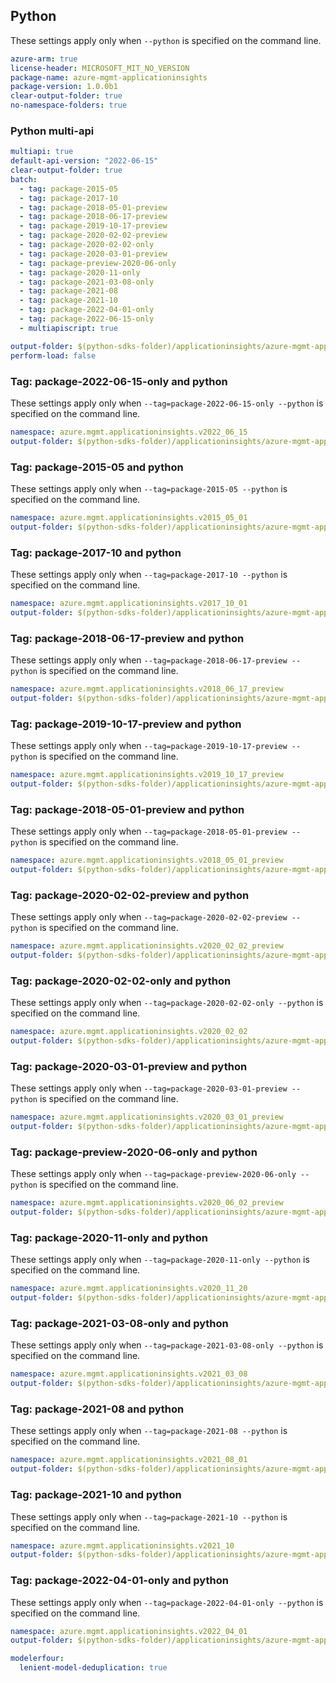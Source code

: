 ## Python

These settings apply only when `--python` is specified on the command line.

```yaml $(python)
azure-arm: true
license-header: MICROSOFT_MIT_NO_VERSION
package-name: azure-mgmt-applicationinsights
package-version: 1.0.0b1
clear-output-folder: true
no-namespace-folders: true
```
### Python multi-api

``` yaml $(python)
multiapi: true
default-api-version: "2022-06-15"
clear-output-folder: true
batch:
  - tag: package-2015-05
  - tag: package-2017-10
  - tag: package-2018-05-01-preview
  - tag: package-2018-06-17-preview
  - tag: package-2019-10-17-preview
  - tag: package-2020-02-02-preview
  - tag: package-2020-02-02-only
  - tag: package-2020-03-01-preview
  - tag: package-preview-2020-06-only
  - tag: package-2020-11-only
  - tag: package-2021-03-08-only
  - tag: package-2021-08
  - tag: package-2021-10
  - tag: package-2022-04-01-only
  - tag: package-2022-06-15-only
  - multiapiscript: true
```

``` yaml $(multiapiscript)
output-folder: $(python-sdks-folder)/applicationinsights/azure-mgmt-applicationinsights/azure/mgmt/applicationinsights/
perform-load: false
```

### Tag: package-2022-06-15-only and python

These settings apply only when `--tag=package-2022-06-15-only --python` is specified on the command line.

``` yaml $(tag) == 'package-2022-06-15-only' && $(python)
namespace: azure.mgmt.applicationinsights.v2022_06_15
output-folder: $(python-sdks-folder)/applicationinsights/azure-mgmt-applicationinsights/azure/mgmt/applicationinsights/v2022_06_15
```

### Tag: package-2015-05 and python

These settings apply only when `--tag=package-2015-05 --python` is specified on the command line.

``` yaml $(tag) == 'package-2015-05' && $(python)
namespace: azure.mgmt.applicationinsights.v2015_05_01
output-folder: $(python-sdks-folder)/applicationinsights/azure-mgmt-applicationinsights/azure/mgmt/applicationinsights/v2015_05_01
```

### Tag: package-2017-10 and python

These settings apply only when `--tag=package-2017-10 --python` is specified on the command line.

``` yaml $(tag) == 'package-2017-10' && $(python)
namespace: azure.mgmt.applicationinsights.v2017_10_01
output-folder: $(python-sdks-folder)/applicationinsights/azure-mgmt-applicationinsights/azure/mgmt/applicationinsights/v2017_10_01
```

### Tag: package-2018-06-17-preview and python

These settings apply only when `--tag=package-2018-06-17-preview --python` is specified on the command line.

``` yaml $(tag) == 'package-2018-06-17-preview' && $(python)
namespace: azure.mgmt.applicationinsights.v2018_06_17_preview
output-folder: $(python-sdks-folder)/applicationinsights/azure-mgmt-applicationinsights/azure/mgmt/applicationinsights/v2018_06_17_preview
```

### Tag: package-2019-10-17-preview and python

These settings apply only when `--tag=package-2019-10-17-preview --python` is specified on the command line.

```yaml $(tag) == 'package-2019-10-17-preview' && $(python)
namespace: azure.mgmt.applicationinsights.v2019_10_17_preview
output-folder: $(python-sdks-folder)/applicationinsights/azure-mgmt-applicationinsights/azure/mgmt/applicationinsights/v2019_10_17_preview
```

### Tag: package-2018-05-01-preview and python

These settings apply only when `--tag=package-2018-05-01-preview --python` is specified on the command line.

``` yaml $(tag) == 'package-2018-05-01-preview' && $(python)
namespace: azure.mgmt.applicationinsights.v2018_05_01_preview
output-folder: $(python-sdks-folder)/applicationinsights/azure-mgmt-applicationinsights/azure/mgmt/applicationinsights/v2018_05_01_preview
```

### Tag: package-2020-02-02-preview and python

These settings apply only when `--tag=package-2020-02-02-preview --python` is specified on the command line.

``` yaml $(tag) == 'package-2020-02-02-preview' && $(python)
namespace: azure.mgmt.applicationinsights.v2020_02_02_preview
output-folder: $(python-sdks-folder)/applicationinsights/azure-mgmt-applicationinsights/azure/mgmt/applicationinsights/v2020_02_02_preview
```

### Tag: package-2020-02-02-only and python

These settings apply only when `--tag=package-2020-02-02-only --python` is specified on the command line.

``` yaml $(tag) == 'package-2020-02-02-only' && $(python)
namespace: azure.mgmt.applicationinsights.v2020_02_02
output-folder: $(python-sdks-folder)/applicationinsights/azure-mgmt-applicationinsights/azure/mgmt/applicationinsights/v2020_02_02
```

### Tag: package-2020-03-01-preview and python

These settings apply only when `--tag=package-2020-03-01-preview --python` is specified on the command line.

``` yaml $(tag) == 'package-2020-03-01-preview' && $(python)
namespace: azure.mgmt.applicationinsights.v2020_03_01_preview
output-folder: $(python-sdks-folder)/applicationinsights/azure-mgmt-applicationinsights/azure/mgmt/applicationinsights/v2020_03_01_preview
```

### Tag: package-preview-2020-06-only and python

These settings apply only when `--tag=package-preview-2020-06-only --python` is specified on the command line.

``` yaml $(tag) == 'package-preview-2020-06-only' && $(python)
namespace: azure.mgmt.applicationinsights.v2020_06_02_preview
output-folder: $(python-sdks-folder)/applicationinsights/azure-mgmt-applicationinsights/azure/mgmt/applicationinsights/v2020_06_02_preview
```

### Tag: package-2020-11-only and python

These settings apply only when `--tag=package-2020-11-only --python` is specified on the command line.

``` yaml $(tag) == 'package-2020-11-only' && $(python)
namespace: azure.mgmt.applicationinsights.v2020_11_20
output-folder: $(python-sdks-folder)/applicationinsights/azure-mgmt-applicationinsights/azure/mgmt/applicationinsights/v2020_11_20
```

### Tag: package-2021-03-08-only and python

These settings apply only when `--tag=package-2021-03-08-only --python` is specified on the command line.

``` yaml $(tag) == 'package-2021-03-08-only' && $(python)
namespace: azure.mgmt.applicationinsights.v2021_03_08
output-folder: $(python-sdks-folder)/applicationinsights/azure-mgmt-applicationinsights/azure/mgmt/applicationinsights/v2021_03_08
```

### Tag: package-2021-08 and python

These settings apply only when `--tag=package-2021-08 --python` is specified on the command line.

``` yaml $(tag) == 'package-2021-08' && $(python)
namespace: azure.mgmt.applicationinsights.v2021_08_01
output-folder: $(python-sdks-folder)/applicationinsights/azure-mgmt-applicationinsights/azure/mgmt/applicationinsights/v2021_08_01
```

### Tag: package-2021-10 and python

These settings apply only when `--tag=package-2021-10 --python` is specified on the command line.

``` yaml $(tag) == 'package-2021-10' && $(python)
namespace: azure.mgmt.applicationinsights.v2021_10
output-folder: $(python-sdks-folder)/applicationinsights/azure-mgmt-applicationinsights/azure/mgmt/applicationinsights/v2021_10
```

### Tag: package-2022-04-01-only and python

These settings apply only when `--tag=package-2022-04-01-only --python` is specified on the command line.

``` yaml $(tag) == 'package-2022-04-01-only' && $(python)
namespace: azure.mgmt.applicationinsights.v2022_04_01
output-folder: $(python-sdks-folder)/applicationinsights/azure-mgmt-applicationinsights/azure/mgmt/applicationinsights/v2022_04_01
```

```yaml $(python)
modelerfour:
  lenient-model-deduplication: true
```
